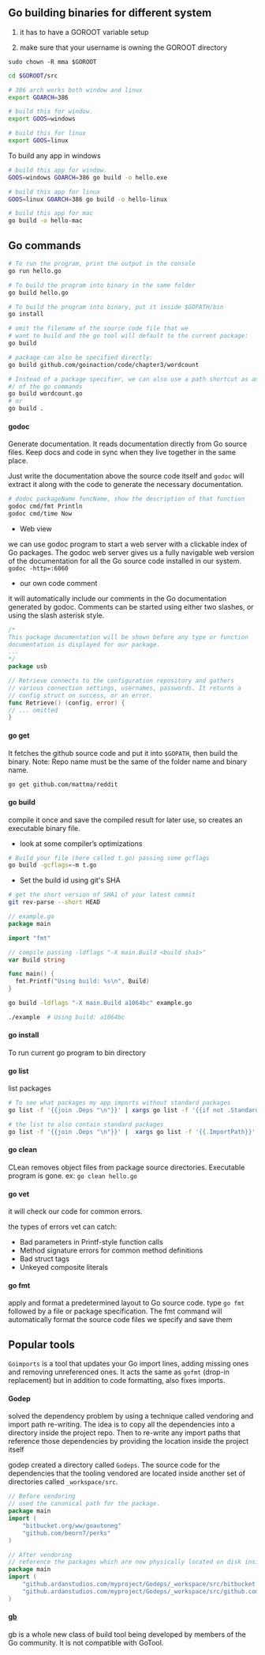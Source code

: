 ## Go building binaries for different system

1. it has to have a GOROOT variable setup

2. make sure that your username is owning the GOROOT directory

`sudo chown -R mma $GOROOT`

```bash
cd $GOROOT/src

# 386 arch works both window and linux
export GOARCH=386

# build this for window.
export GOOS=windows

# build this for linux
export GOOS=linux
```

To build any app in windows

```bash
# build this app for window.
GOOS=windows GOARCH=386 go build -o hello.exe

# build this app for linux
GOOS=linux GOARCH=386 go build -o hello-linux

# build this app for mac
go build -o hello-mac
```

## Go commands

```bash
# To run the program, print the output in the console
go run hello.go

# To build the program into binary in the same folder
go build hello.go

# To build the program into binary, put it inside $GOPATH/bin
go install
```

```bash
# omit the filename of the source code file that we
# want to build and the go tool will default to the current package:
go build

# package can also be specified directly:
go build github.com/goinaction/code/chapter3/wordcount

# Instead of a package specifier, we can also use a path shortcut as an argument to most
#/ of the go commands
go build wordcount.go
# or
go build .
```

#### godoc

Generate documentation. It reads documentation directly from Go source files. Keep docs and code in sync when they live together in the same place.

Just write the documentation above the source code itself and `godoc` will extract it along with the code to generate the necessary documentation.

```bash
# dodoc packageName funcName, show the description of that function
godoc cmd/fmt Println
godoc cmd/time Now
```

- Web view

we can use godoc program to start a web server
with a clickable index of Go packages. The godoc web server gives us a fully navigable
web version of the documentation for all the Go source code installed in our system. `godoc -http=:6060`

- our own code comment

it will automatically include our
comments in the Go documentation generated by godoc.
Comments can be started
using either two slashes, or using the slash asterisk style.

```go
/*
This package documentation will be shown before any type or function
documentation is displayed for our package.
...
*/
package usb

// Retrieve connects to the configuration repository and gathers
// various connection settings, usernames, passwords. It returns a
// config struct on success, or an error.
func Retrieve() (config, error) {
// ... omitted
}
```

#### go get

It fetches the github source code and put it into `$GOPATH`, then build the binary.
Note: Repo name must be the same of the folder name and binary name.

```bash
go get github.com/mattma/reddit
```

#### go build

compile it once and save the compiled result for later use, so creates an executable binary file.

- look at some compiler’s optimizations

```bash
# Build your file (here called t.go) passing some gcflags
go build -gcflags=-m t.go
```

- Set the build id using git's SHA

```bash
# get the short version of SHA1 of your latest commit
git rev-parse --short HEAD
```

```go
// example.go
package main

import "fmt"

// compile passing -ldflags "-X main.Build <build sha1>"
var Build string

func main() {
  fmt.Printf("Using build: %s\n", Build)
}
```

```bash
go build -ldflags "-X main.Build a1064bc" example.go

./example  # Using build: a1064bc
```

#### go install

To run current go program to bin directory

#### go list

list packages

```bash
# To see what packages my app imports without standard packages
go list -f '{{join .Deps "\n"}}' | xargs go list -f '{{if not .Standard}}{{.ImportPath}}{{end}}'

# the list to also contain standard packages
go list -f '{{join .Deps "\n"}}' |  xargs go list -f '{{.ImportPath}}'
```

#### go clean

CLean removes object files from package source directories. Executable program is gone.
ex: `go clean hello.go`


#### go vet

it will check our code for common errors.

the types of errors vet can catch:

* Bad parameters in Printf-style function calls
* Method signature errors for common method definitions
* Bad struct tags
* Unkeyed composite literals

#### go fmt

apply and format a predetermined layout to Go source code. type `go fmt` followed by a file or package specification.
The fmt command will automatically format the source code files we specify and save
them

## Popular tools

`Goimports` is a tool that updates your Go import lines, adding missing ones and removing unreferenced ones.
It acts the same as `gofmt` (drop-in replacement) but in addition to code formatting, also fixes imports.

#### Godep

solved the dependency problem by
using a technique called vendoring and import path re-writing. The idea is to copy all the
dependencies into a directory inside the project repo. Then to re-write any import paths
that reference those dependencies by providing the location inside the project itself

godep created a directory called `Godeps`.
The source code for the dependencies that the tooling vendored are located inside another
set of directories called `_workspace/src`.

```go
// Before vendoring
// used the canonical path for the package.
package main
import (
    "bitbucket.org/ww/goautoneg"
    "github.com/beorn7/perks"
)

// After vendoring
// reference the packages which are now physically located on disk inside the project itself.
package main
import (
    "github.ardanstudios.com/myproject/Godeps/_workspace/src/bitbucket.org/ww/goautoneg"
    "github.ardanstudios.com/myproject/Godeps/_workspace/src/github.com/beorn7/perks"
)
```

#### [gb](getgb.io)

gb is a whole new class of build tool being developed by members of the Go community. It is not compatible with GoTool.
